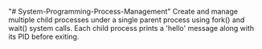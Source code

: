 "# System-Programming-Process-Management" 
Create and manage multiple child processes under a single parent process using fork() and wait() system calls. Each child process prints a 'hello' message along with its PID before exiting.
